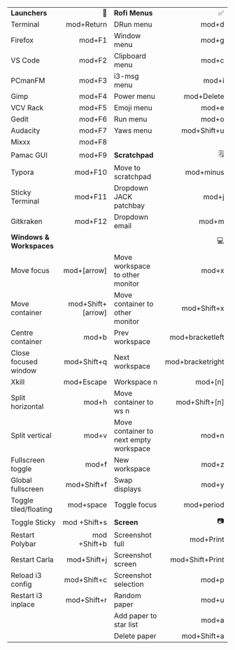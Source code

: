 
|                          |                   |                                        |                  |
| :----------------------- | ----------------: | :------------------------------------- | ---------------: |
| **Launchers**                |                🚀 | **Rofi Menus**                             |               ✅ |
| Terminal                 |        mod+Return | DRun menu                              |            mod+d |
| Firefox                  |            mod+F1 | Window menu                            |            mod+g |
| VS Code                  |            mod+F2 | Clipboard menu                         |            mod+c |
| PCmanFM                  |            mod+F3 | i3-msg menu                            |            mod+i |
| Gimp                     |            mod+F4 | Power menu                             |       mod+Delete |
| VCV Rack                 |            mod+F5 | Emoji menu                             |            mod+e |
| Gedit                    |            mod+F6 | Run menu                               |            mod+o |
| Audacity                 |            mod+F7 | Yaws menu                              |      mod+Shift+u |
| Mixxx                    |            mod+F8 |                                        |                  |
| Pamac GUI                |            mod+F9 | **Scratchpad**                             |                🗒 |
| Typora                   |           mod+F10 | Move to scratchpad                     |        mod+minus |
| Sticky Terminal          |           mod+F11 | Dropdown JACK patchbay                 |            mod+j |
| Gitkraken                |           mod+F12 | Dropdown email                         |            mod+m |
| **Windows & Workspaces**     |                   |                                        |               💻 |
| Move focus               |       mod+[arrow] | Move workspace to other monitor        |            mod+x |
| Move container           | mod+Shift+[arrow] | Move container to other monitor        |      mod+Shift+x |
| Centre container         | mod+b             | Prev workspace                         | mod+bracketleft  |
| Close focused window     |       mod+Shift+q | Next workspace                         | mod+bracketright |
| Xkill                    |        mod+Escape | Workspace n                            |          mod+[n] |
| Split horizontal         |             mod+h | Move container to ws n                 |    mod+Shift+[n] |
| Split vertical           |             mod+v | Move container to next empty workspace |            mod+n |
| Fullscreen toggle        |             mod+f | New workspace                          |            mod+z |
| Global fullscreen        |       mod+Shift+f | Swap displays                          |            mod+y |
| Toggle tiled/floating    |         mod+space | Toggle focus                           |       mod+period |
| Toggle Sticky            |      mod +Shift+s | **Screen**                                 |               📷 |
| Restart Polybar          |      mod +Shift+b | Screenshot full                        |        mod+Print |
| Restart Carla            |       mod+Shift+j | Screenshot screen                      |  mod+Shift+Print |
| Reload i3 config         |       mod+Shift+c | Screenshot selection                   |            mod+p |
| Restart i3 inplace       |       mod+Shift+r | Random paper                           |            mod+u |
|                          |                   | Add paper to star list                 |            mod+a |
|                          |                   | Delete paper                           |      mod+Shift+a |
